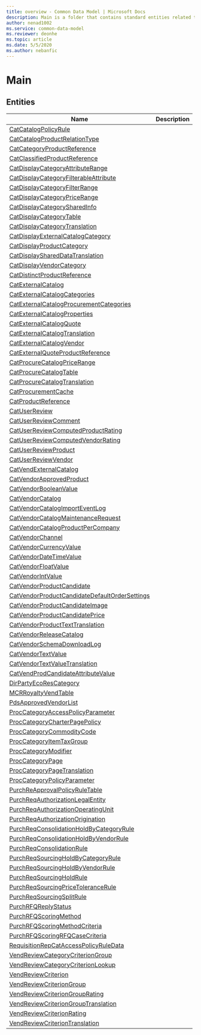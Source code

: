 ```yaml
---
title: overview - Common Data Model | Microsoft Docs
description: Main is a folder that contains standard entities related to the Common Data Model.
author: nenad1002
ms.service: common-data-model
ms.reviewer: deonhe
ms.topic: article
ms.date: 5/5/2020
ms.author: nebanfic
---
```


# Main


## Entities

|Name|Description|
|---|---|
|[CatCatalogPolicyRule](CatCatalogPolicyRule.md)||
|[CatCatalogProductRelationType](CatCatalogProductRelationType.md)||
|[CatCategoryProductReference](CatCategoryProductReference.md)||
|[CatClassifiedProductReference](CatClassifiedProductReference.md)||
|[CatDisplayCategoryAttributeRange](CatDisplayCategoryAttributeRange.md)||
|[CatDisplayCategoryFilterableAttribute](CatDisplayCategoryFilterableAttribute.md)||
|[CatDisplayCategoryFilterRange](CatDisplayCategoryFilterRange.md)||
|[CatDisplayCategoryPriceRange](CatDisplayCategoryPriceRange.md)||
|[CatDisplayCategorySharedInfo](CatDisplayCategorySharedInfo.md)||
|[CatDisplayCategoryTable](CatDisplayCategoryTable.md)||
|[CatDisplayCategoryTranslation](CatDisplayCategoryTranslation.md)||
|[CatDisplayExternalCatalogCategory](CatDisplayExternalCatalogCategory.md)||
|[CatDisplayProductCategory](CatDisplayProductCategory.md)||
|[CatDisplaySharedDataTranslation](CatDisplaySharedDataTranslation.md)||
|[CatDisplayVendorCategory](CatDisplayVendorCategory.md)||
|[CatDistinctProductReference](CatDistinctProductReference.md)||
|[CatExternalCatalog](CatExternalCatalog.md)||
|[CatExternalCatalogCategories](CatExternalCatalogCategories.md)||
|[CatExternalCatalogProcurementCategories](CatExternalCatalogProcurementCategories.md)||
|[CatExternalCatalogProperties](CatExternalCatalogProperties.md)||
|[CatExternalCatalogQuote](CatExternalCatalogQuote.md)||
|[CatExternalCatalogTranslation](CatExternalCatalogTranslation.md)||
|[CatExternalCatalogVendor](CatExternalCatalogVendor.md)||
|[CatExternalQuoteProductReference](CatExternalQuoteProductReference.md)||
|[CatProcureCatalogPriceRange](CatProcureCatalogPriceRange.md)||
|[CatProcureCatalogTable](CatProcureCatalogTable.md)||
|[CatProcureCatalogTranslation](CatProcureCatalogTranslation.md)||
|[CatProcurementCache](CatProcurementCache.md)||
|[CatProductReference](CatProductReference.md)||
|[CatUserReview](CatUserReview.md)||
|[CatUserReviewComment](CatUserReviewComment.md)||
|[CatUserReviewComputedProductRating](CatUserReviewComputedProductRating.md)||
|[CatUserReviewComputedVendorRating](CatUserReviewComputedVendorRating.md)||
|[CatUserReviewProduct](CatUserReviewProduct.md)||
|[CatUserReviewVendor](CatUserReviewVendor.md)||
|[CatVendExternalCatalog](CatVendExternalCatalog.md)||
|[CatVendorApprovedProduct](CatVendorApprovedProduct.md)||
|[CatVendorBooleanValue](CatVendorBooleanValue.md)||
|[CatVendorCatalog](CatVendorCatalog.md)||
|[CatVendorCatalogImportEventLog](CatVendorCatalogImportEventLog.md)||
|[CatVendorCatalogMaintenanceRequest](CatVendorCatalogMaintenanceRequest.md)||
|[CatVendorCatalogProductPerCompany](CatVendorCatalogProductPerCompany.md)||
|[CatVendorChannel](CatVendorChannel.md)||
|[CatVendorCurrencyValue](CatVendorCurrencyValue.md)||
|[CatVendorDateTimeValue](CatVendorDateTimeValue.md)||
|[CatVendorFloatValue](CatVendorFloatValue.md)||
|[CatVendorIntValue](CatVendorIntValue.md)||
|[CatVendorProductCandidate](CatVendorProductCandidate.md)||
|[CatVendorProductCandidateDefaultOrderSettings](CatVendorProductCandidateDefaultOrderSettings.md)||
|[CatVendorProductCandidateImage](CatVendorProductCandidateImage.md)||
|[CatVendorProductCandidatePrice](CatVendorProductCandidatePrice.md)||
|[CatVendorProductTextTranslation](CatVendorProductTextTranslation.md)||
|[CatVendorReleaseCatalog](CatVendorReleaseCatalog.md)||
|[CatVendorSchemaDownloadLog](CatVendorSchemaDownloadLog.md)||
|[CatVendorTextValue](CatVendorTextValue.md)||
|[CatVendorTextValueTranslation](CatVendorTextValueTranslation.md)||
|[CatVendProdCandidateAttributeValue](CatVendProdCandidateAttributeValue.md)||
|[DirPartyEcoResCategory](DirPartyEcoResCategory.md)||
|[MCRRoyaltyVendTable](MCRRoyaltyVendTable.md)||
|[PdsApprovedVendorList](PdsApprovedVendorList.md)||
|[ProcCategoryAccessPolicyParameter](ProcCategoryAccessPolicyParameter.md)||
|[ProcCategoryCharterPagePolicy](ProcCategoryCharterPagePolicy.md)||
|[ProcCategoryCommodityCode](ProcCategoryCommodityCode.md)||
|[ProcCategoryItemTaxGroup](ProcCategoryItemTaxGroup.md)||
|[ProcCategoryModifier](ProcCategoryModifier.md)||
|[ProcCategoryPage](ProcCategoryPage.md)||
|[ProcCategoryPageTranslation](ProcCategoryPageTranslation.md)||
|[ProcCategoryPolicyParameter](ProcCategoryPolicyParameter.md)||
|[PurchReApprovalPolicyRuleTable](PurchReApprovalPolicyRuleTable.md)||
|[PurchReqAuthorizationLegalEntity](PurchReqAuthorizationLegalEntity.md)||
|[PurchReqAuthorizationOperatingUnit](PurchReqAuthorizationOperatingUnit.md)||
|[PurchReqAuthorizationOrigination](PurchReqAuthorizationOrigination.md)||
|[PurchReqConsolidationHoldByCategoryRule](PurchReqConsolidationHoldByCategoryRule.md)||
|[PurchReqConsolidationHoldByVendorRule](PurchReqConsolidationHoldByVendorRule.md)||
|[PurchReqConsolidationRule](PurchReqConsolidationRule.md)||
|[PurchReqSourcingHoldByCategoryRule](PurchReqSourcingHoldByCategoryRule.md)||
|[PurchReqSourcingHoldByVendorRule](PurchReqSourcingHoldByVendorRule.md)||
|[PurchReqSourcingHoldRule](PurchReqSourcingHoldRule.md)||
|[PurchReqSourcingPriceToleranceRule](PurchReqSourcingPriceToleranceRule.md)||
|[PurchReqSourcingSplitRule](PurchReqSourcingSplitRule.md)||
|[PurchRFQReplyStatus](PurchRFQReplyStatus.md)||
|[PurchRFQScoringMethod](PurchRFQScoringMethod.md)||
|[PurchRFQScoringMethodCriteria](PurchRFQScoringMethodCriteria.md)||
|[PurchRFQScoringRFQCaseCriteria](PurchRFQScoringRFQCaseCriteria.md)||
|[RequisitionRepCatAccessPolicyRuleData](RequisitionRepCatAccessPolicyRuleData.md)||
|[VendReviewCategoryCriterionGroup](VendReviewCategoryCriterionGroup.md)||
|[VendReviewCategoryCriterionLookup](VendReviewCategoryCriterionLookup.md)||
|[VendReviewCriterion](VendReviewCriterion.md)||
|[VendReviewCriterionGroup](VendReviewCriterionGroup.md)||
|[VendReviewCriterionGroupRating](VendReviewCriterionGroupRating.md)||
|[VendReviewCriterionGroupTranslation](VendReviewCriterionGroupTranslation.md)||
|[VendReviewCriterionRating](VendReviewCriterionRating.md)||
|[VendReviewCriterionTranslation](VendReviewCriterionTranslation.md)||
